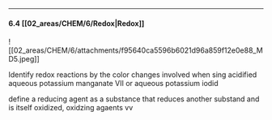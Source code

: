 ## 

---
#### 6.4 [[02_areas/CHEM/6/Redox|Redox]]

![[02_areas/CHEM/6/attachments/f95640ca5596b6021d96a859f12e0e88_MD5.jpeg]]

Identify redox reactions by the color changes involved when sing acidified aqueous potassium manganate VII or aqueous potassium iodid

define a reducing agent as a substance that reduces another substand and is itself oxidized, oxidzing agaents vv